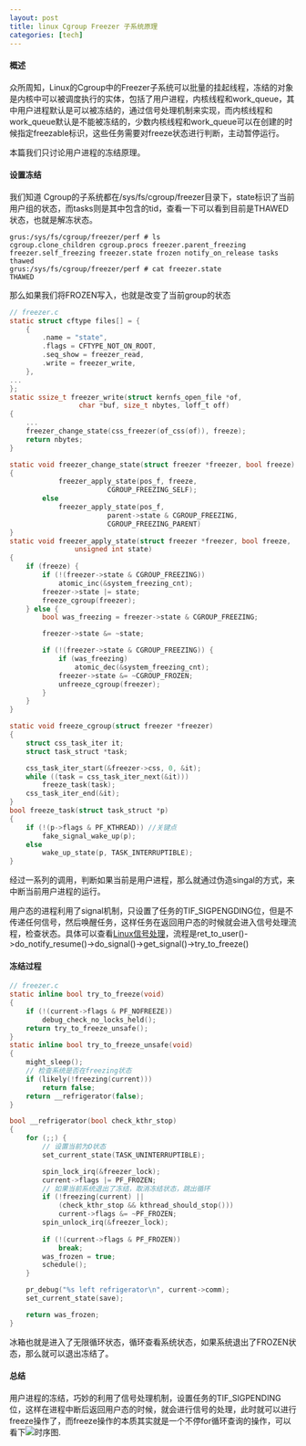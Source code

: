 ```yaml
---
layout: post
title: linux Cgroup Freezer 子系统原理
categories: [tech]
---
```

#### 概述
众所周知，Linux的Cgroup中的Freezer子系统可以批量的挂起线程，冻结的对象是内核中可以被调度执行的实体，包括了用户进程，内核线程和work_queue，其中用户进程默认是可以被冻结的，通过信号处理机制来实现，而内核线程和work_queue默认是不能被冻结的，少数内核线程和work_queue可以在创建的时候指定freezable标识，这些任务需要对freeze状态进行判断，主动暂停运行。

本篇我们只讨论用户进程的冻结原理。
#### 设置冻结
我们知道 Cgroup的子系统都在/sys/fs/cgroup/freezer目录下，state标识了当前用户组的状态，而tasks则是其中包含的tid，查看一下可以看到目前是THAWED状态，也就是解冻状态。
```SHELL
grus:/sys/fs/cgroup/freezer/perf # ls
cgroup.clone_children cgroup.procs freezer.parent_freezing freezer.self_freezing freezer.state frozen notify_on_release tasks thawed 
grus:/sys/fs/cgroup/freezer/perf # cat freezer.state                                                                                                      
THAWED
```
那么如果我们将FROZEN写入，也就是改变了当前group的状态
```C
// freezer.c
static struct cftype files[] = {
	{
		.name = "state",
		.flags = CFTYPE_NOT_ON_ROOT,
		.seq_show = freezer_read,
		.write = freezer_write,
	},
...
};
static ssize_t freezer_write(struct kernfs_open_file *of,
			     char *buf, size_t nbytes, loff_t off)
{
	...
	freezer_change_state(css_freezer(of_css(of)), freeze);
	return nbytes;
}
```
```c
static void freezer_change_state(struct freezer *freezer, bool freeze)
{
			freezer_apply_state(pos_f, freeze,
					    CGROUP_FREEZING_SELF);
		else
			freezer_apply_state(pos_f,
					    parent->state & CGROUP_FREEZING,
					    CGROUP_FREEZING_PARENT)
}
static void freezer_apply_state(struct freezer *freezer, bool freeze,
				unsigned int state)
{
	if (freeze) {
		if (!(freezer->state & CGROUP_FREEZING))
			atomic_inc(&system_freezing_cnt);
		freezer->state |= state;
		freeze_cgroup(freezer);
	} else {
		bool was_freezing = freezer->state & CGROUP_FREEZING;

		freezer->state &= ~state;

		if (!(freezer->state & CGROUP_FREEZING)) {
			if (was_freezing)
				atomic_dec(&system_freezing_cnt);
			freezer->state &= ~CGROUP_FROZEN;
			unfreeze_cgroup(freezer);
		}
	}
}
```
```c
static void freeze_cgroup(struct freezer *freezer)
{
	struct css_task_iter it;
	struct task_struct *task;

	css_task_iter_start(&freezer->css, 0, &it);
	while ((task = css_task_iter_next(&it)))
		freeze_task(task);
	css_task_iter_end(&it);
}
bool freeze_task(struct task_struct *p)
{
	if (!(p->flags & PF_KTHREAD)) //关键点
		fake_signal_wake_up(p);
	else
		wake_up_state(p, TASK_INTERRUPTIBLE);
}
```
经过一系列的调用，判断如果当前是用户进程，那么就通过伪造singal的方式，来中断当前用户进程的运行。  

用户态的进程利用了signal机制，只设置了任务的TIF_SIGPENGDING位，但是不传递任何信号，然后唤醒任务，这样任务在返回用户态的时候就会进入信号处理流程，检查状态。具体可以查看[Linux信号处理](http://gaozhipeng.me/posts/signal/)，流程是ret_to_user()->do_notify_resume()->do_signal()->get_signal()->try_to_freeze()
#### 冻结过程
```C
// freezer.c
static inline bool try_to_freeze(void)
{
	if (!(current->flags & PF_NOFREEZE))
		debug_check_no_locks_held();
	return try_to_freeze_unsafe();
}
static inline bool try_to_freeze_unsafe(void)
{
	might_sleep();
    // 检查系统是否在freezing状态
	if (likely(!freezing(current)))
		return false;
	return __refrigerator(false);
}

bool __refrigerator(bool check_kthr_stop)
{
	for (;;) {
        // 设置当前为D状态
		set_current_state(TASK_UNINTERRUPTIBLE);

		spin_lock_irq(&freezer_lock);
		current->flags |= PF_FROZEN;
        // 如果当前系统退出了冻结，取消冻结状态，跳出循环
		if (!freezing(current) ||
		    (check_kthr_stop && kthread_should_stop()))
			current->flags &= ~PF_FROZEN;
		spin_unlock_irq(&freezer_lock);
        
		if (!(current->flags & PF_FROZEN))
			break;
		was_frozen = true;
		schedule();
	}

	pr_debug("%s left refrigerator\n", current->comm);
	set_current_state(save);

	return was_frozen;
}
```
冰箱也就是进入了无限循环状态，循环查看系统状态，如果系统退出了FROZEN状态，那么就可以退出冻结了。
#### 总结
用户进程的冻结，巧妙的利用了信号处理机制，设置任务的TIF_SIGPENDING位，这样在进程中断后返回用户态的时候，就会进行信号的处理，此时就可以进行freeze操作了，而freeze操作的本质其实就是一个不停for循环查询的操作，可以看下![时序图](/img/stability/freezer.png).